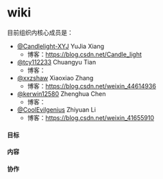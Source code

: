 # wiki


目前组织内核心成员是：
+ [@Candlelight-XYJ](https://github.com/Candlelight-XYJ)  YuJia Xiang
  + 博客：https://blog.csdn.net/Candle_light
+ [@tcy112233](https://github.com/tcy112233)  Chuangyu Tian
  + 博客：
+ [@xxzshaw](https://github.com/xxzshaw)  Xiaoxiao Zhang
  + 博客：https://blog.csdn.net/weixin_44614936
+ [@kerwin12580](https://github.com/kerwin12580)  Zhenghua Chen
  + 博客：
+ [@CoolEvilgenius](https://github.com/CoolEvilgenius)  Zhiyuan Li
  + 博客：https://blog.csdn.net/weixin_41655910

#### 目标


#### 内容

#### 协作
